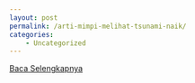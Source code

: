 ```yaml
---
layout: post
permalink: /arti-mimpi-melihat-tsunami-naik/
categories:
    - Uncategorized
---
```


[Baca Selengkapnya](/04)